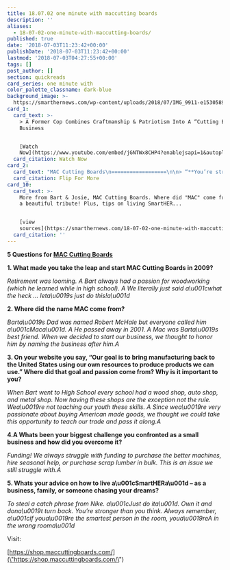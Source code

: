 ```yaml
---
title: 18.07.02 one minute with maccutting boards
description: ''
aliases:
  - 18-07-02-one-minute-with-maccutting-boards/
published: true
date: '2018-07-03T11:23:42+00:00'
publishDate: '2018-07-03T11:23:42+00:00'
lastmod: '2018-07-03T04:27:55+00:00'
tags: []
post_author: []
section: quickreads
card_series: one minute with
color_palette_classname: dark-blue
background_image: >-
  https://smarthernews.com/wp-content/uploads/2018/07/IMG_9911-e1530589910679-scaled.jpg
card_1:
  card_text: >-
    > A Former Cop Combines Craftmanship & Patriotism Into A “Cutting Edge”
    Business


    [Watch
    Now](https://www.youtube.com/embed/jGNTWx8CHP4?enablejsapi=1&autoplay=1&rel=0)
  card_citation: Watch Now
card_2:
  card_text: "MAC Cutting Boards\n==================\n\n> “**You’re stronger than you think**. Always remember, a\x1Cif youa\x19re the smartest person in the room, youa\x19reA in the wrong rooma\x1D\n> \n> SmartHER advice from MAC Cutting Boards, founded in 2009 by Bart & Josie McHale\n\nFlip For More"
  card_citation: Flip For More
card_10:
  card_text: >-
    More from Bart & Josie, MAC Cutting Boards. Where did "MAC" come from? It's
    a beautiful tribute! Plus, tips on living SmartHER...


    [view
    sources](https://smarthernews.com/18-07-02-one-minute-with-maccutting-boards/)
  card_citation: ''
---
```

**5 Questions for [MAC Cutting Boards](\"https://shop.maccuttingboards.com/\")**

**1\. What made you take the leap and start MAC Cutting Boards in 2009?**

_Retirement was looming. A Bart always had a passion for woodworking (which he learned while in high school). A We literally just said a\\u001cwhat the heck … leta\\u0019s just do this!a\\u001d_

**2\. Where did the name MAC come from?**

_Barta\\u0019s Dad was named Robert McHale but everyone called him a\\u001cMaca\\u001d. A He passed away in 2001. A Mac was Barta\\u0019s best friend. When we decided to start our business, we thought to honor him by naming the business after him.A_

**3\. On your website you say, “Our goal is to bring manufacturing back to the United States using our own resources to produce products we can use.” Where did that goal and passion come from? Why is it important to you?**

_When Bart went to High School every school had a wood shop, auto shop, and metal shop. Now having these shops are the exception not the rule. Wea\\u0019re not teaching our youth these skills. A Since wea\\u0019re very passionate about buying American made goods, we thought we could take this opportunity to teach our trade and pass it along.A_

**4.A Whats been your biggest challenge you confronted as a small business and how did you overcome it?**

_Funding! We always struggle with funding to purchase the better machines, hire seasonal help, or purchase scrap lumber in bulk. This is an issue we still struggle with.A_

**5\. Whats your advice on how to live a\\u001cSmartHERa\\u001d – as a business, family, or someone chasing your dreams?**

_To steal a catch phrase from Nike. a\\u001cJust do ita\\u001d. Own it and dona\\u0019t turn back. You’re stronger than you think. Always remember, a\\u001cif youa\\u0019re the smartest person in the room, youa\\u0019reA in the wrong rooma\\u001d_

Visit:

[https://shop.maccuttingboards.com/](\"https://shop.maccuttingboards.com/\")